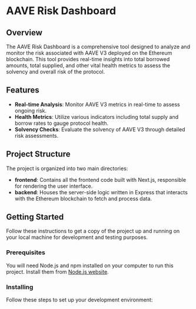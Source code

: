 # AAVE Risk Dashboard

## Overview
The AAVE Risk Dashboard is a comprehensive tool designed to analyze and monitor the risk associated with AAVE V3 deployed on the Ethereum blockchain. This tool provides real-time insights into total borrowed amounts, total supplied, and other vital health metrics to assess the solvency and overall risk of the protocol.

## Features
- **Real-time Analysis**: Monitor AAVE V3 metrics in real-time to assess ongoing risk.
- **Health Metrics**: Utilize various indicators including total supply and borrow rates to gauge protocol health.
- **Solvency Checks**: Evaluate the solvency of AAVE V3 through detailed risk assessments.

## Project Structure
The project is organized into two main directories:
- **frontend**: Contains all the frontend code built with Next.js, responsible for rendering the user interface.
- **backend**: Houses the server-side logic written in Express that interacts with the Ethereum blockchain to fetch and process data.

## Getting Started
Follow these instructions to get a copy of the project up and running on your local machine for development and testing purposes.

### Prerequisites
You will need Node.js and npm installed on your computer to run this project. Install them from [Node.js website](https://nodejs.org/).

### Installing
Follow these steps to set up your development environment: